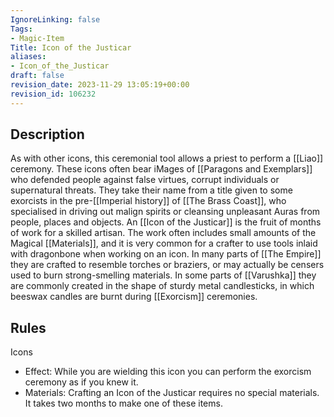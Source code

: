 ```yaml
---
IgnoreLinking: false
Tags:
- Magic-Item
Title: Icon of the Justicar
aliases:
- Icon_of_the_Justicar
draft: false
revision_date: 2023-11-29 13:05:19+00:00
revision_id: 106232
---
```


## Description
As with other icons, this ceremonial tool allows a priest to perform a [[Liao]] ceremony. These icons often bear iMages of [[Paragons and Exemplars]] who defended people against false virtues, corrupt individuals or supernatural threats. They take their name from a title given to some exorcists in the pre-[[Imperial history]] of [[The Brass Coast]], who specialised in driving out malign spirits or cleansing unpleasant Auras from people, places and objects. 
An [[Icon of the Justicar]] is the fruit of months of work for a skilled artisan. The work often includes small amounts of the Magical [[Materials]], and it is very common for a crafter to use tools inlaid with dragonbone when working on an icon. In many parts of [[The Empire]] they are crafted to resemble torches or braziers, or may actually be censers used to burn strong-smelling materials. In some parts of [[Varushka]] they are commonly created in the shape of sturdy metal candlesticks, in which beeswax candles are burnt during [[Exorcism]] ceremonies.
## Rules
Icons
* Effect: While you are wielding this icon you can perform the exorcism ceremony as if you knew it.
* Materials: Crafting an Icon of the Justicar requires no special materials. It takes two months to make one of these items.